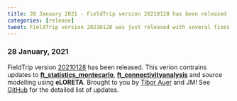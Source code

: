 ```yaml
---
title: 28 January 2021 - FieldTrip version 20210128 has been released
categories: [release]
tweet: FieldTrip version 20210128 was just released with several fixes to our statistics arsenal and source analysis. Thanks @TiborAuer and the one (and only?) Jan Mathijs! See http://www.fieldtriptoolbox.org/#28-january-2021
---
```


### 28 January, 2021

FieldTrip version [20210128](http://github.com/fieldtrip/fieldtrip/releases/tag/20210128) has been released. This verion contrains updates to **[ft_statistics_montecarlo](/reference/ft_statistics_montecarlo)**, **[ft_connectivityanalysis](/reference/ft_connectivityanalysis)** and source modelling using **eLORETA**. Brought to you by [Tibor Auer](https://github.com/tiborauer) and JM! See [GitHub](https://github.com/fieldtrip/fieldtrip/compare/20210121...20210128) for the detailed list of updates.
